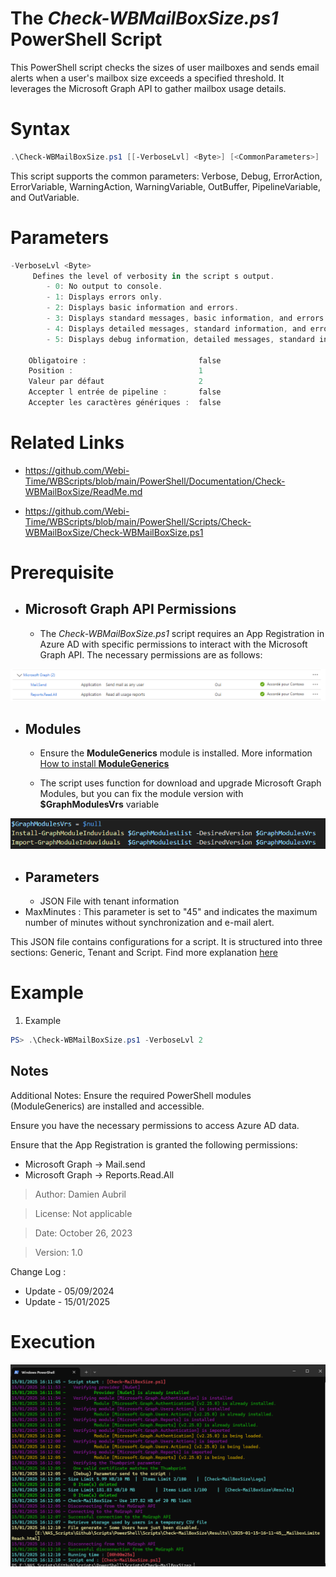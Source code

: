﻿# The *Check-WBMailBoxSize.ps1* PowerShell Script

This PowerShell script checks the sizes of user mailboxes and sends email alerts when a user's mailbox size exceeds a 
specified threshold. It leverages the Microsoft Graph API to gather mailbox usage details.

# Syntax
```powershell
.\Check-WBMailBoxSize.ps1 [[-VerboseLvl] <Byte>] [<CommonParameters>]
```

This script supports the common parameters: Verbose, Debug, ErrorAction, ErrorVariable, WarningAction, 
WarningVariable, OutBuffer, PipelineVariable, and OutVariable.

# Parameters
```powershell
-VerboseLvl <Byte>
     Defines the level of verbosity in the script s output.
        - 0: No output to console.
        - 1: Displays errors only.
        - 2: Displays basic information and errors.
        - 3: Displays standard messages, basic information, and errors.
        - 4: Displays detailed messages, standard information, and errors.
        - 5: Displays debug information, detailed messages, standard information, and errors.
    
    Obligatoire :                         false
    Position :                            1
    Valeur par défaut                     2
    Accepter l entrée de pipeline :       false
    Accepter les caractères génériques :  false
```


# Related Links
- https://github.com/Webi-Time/WBScripts/blob/main/PowerShell/Documentation/Check-WBMailBoxSize/ReadMe.md

- https://github.com/Webi-Time/WBScripts/blob/main/PowerShell/Scripts/Check-WBMailBoxSize/Check-WBMailBoxSize.ps1
# Prerequisite
- ## Microsoft Graph API Permissions
	- The *Check-WBMailBoxSize.ps1* script requires an App Registration in Azure AD with specific permissions to interact with the Microsoft Graph API. The necessary permissions are as follows:

<p align='center'>
<img src='Check-WBMailBoxSize-Right.png' alt='Check-WBMailBoxSize permissions' width='auto' height='auto' />
</p>

- ## Modules
	- Ensure the **ModuleGenerics** module is installed. More information [How to install **ModuleGenerics**](/PowerShell/ReadMe-Modules-Installation.md)

	- The script uses function for download and upgrade Microsoft Graph Modules, but you can fix the module version with **$GraphModulesVrs** variable
<p align='center'>
<img src='/Datas/Images/FixMsGraphModuleVersion.png' alt='FixMsGraphModuleVersion' width='auto' height='auto' />
</p>

- ## Parameters
	- JSON File with tenant information
- MaxMinutes : This parameter is set to "45" and indicates the maximum number of minutes without synchronization and e-mail alert.

This JSON file contains configurations for a script. It is structured into three sections: Generic, Tenant and Script. Find more explanation [here](/PowerShell/ReadMe-JSON-File.md)

# Example

1. Example
```powershell
PS> .\Check-WBMailBoxSize.ps1 -VerboseLvl 2
```

## Notes
Additional Notes:
Ensure the required PowerShell modules (ModuleGenerics) are installed and accessible.
 
Ensure you have the necessary permissions to access Azure AD data.

Ensure that the App Registration is granted the following permissions:
- Microsoft Graph -> Mail.send
- Microsoft Graph -> Reports.Read.All

>Author: Damien Aubril

>License: Not applicable

>Date: October 26, 2023


>Version: 1.0

Change Log :
- Update - 05/09/2024
- Update - 15/01/2025

# Execution
<img src='Check-WBMailBoxSize-Execution.png' alt='Check-WBMailBoxSize-Execution' width='auto' height='auto' />

